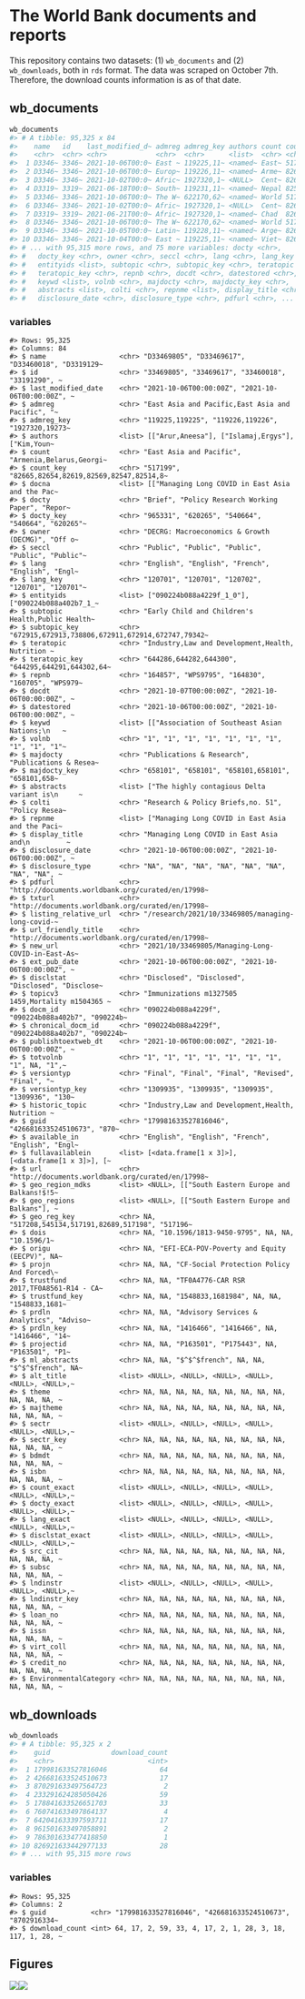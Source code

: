 
<!-- README.md is generated from README.Rmd. Please edit that file -->

# The World Bank documents and reports

<!-- badges: start -->
<!-- badges: end -->

This repository contains two datasets: (1) `wb_documents` and (2)
`wb_downloads`, both in `rds` format. The data was scraped on October
7th. Therefore, the download counts information is as of that date.

## wb_documents

``` r
wb_documents
#> # A tibble: 95,325 x 84
#>    name   id    last_modified_d~ admreg admreg_key authors count count_key docna
#>    <chr>  <chr> <chr>            <chr>  <chr>      <list>  <chr> <chr>     <lis>
#>  1 D3346~ 3346~ 2021-10-06T00:0~ East ~ 119225,11~ <named~ East~ 517199    <nam~
#>  2 D3346~ 3346~ 2021-10-06T00:0~ Europ~ 119226,11~ <named~ Arme~ 82665,82~ <nam~
#>  3 D3346~ 3346~ 2021-10-02T00:0~ Afric~ 1927320,1~ <NULL>  Cent~ 82657     <nam~
#>  4 D3319~ 3319~ 2021-06-18T00:0~ South~ 119231,11~ <named~ Nepal 82535     <nam~
#>  5 D3346~ 3346~ 2021-10-06T00:0~ The W~ 622170,62~ <named~ World 517191    <nam~
#>  6 D3346~ 3346~ 2021-10-02T00:0~ Afric~ 1927320,1~ <NULL>  Cent~ 82657     <nam~
#>  7 D3319~ 3319~ 2021-06-21T00:0~ Afric~ 1927320,1~ <named~ Chad  82693     <nam~
#>  8 D3346~ 3346~ 2021-10-06T00:0~ The W~ 622170,62~ <named~ World 517191    <nam~
#>  9 D3346~ 3346~ 2021-10-05T00:0~ Latin~ 119228,11~ <named~ Arge~ 82668     <nam~
#> 10 D3346~ 3346~ 2021-10-04T00:0~ East ~ 119225,11~ <named~ Viet~ 82695     <nam~
#> # ... with 95,315 more rows, and 75 more variables: docty <chr>,
#> #   docty_key <chr>, owner <chr>, seccl <chr>, lang <chr>, lang_key <chr>,
#> #   entityids <list>, subtopic <chr>, subtopic_key <chr>, teratopic <chr>,
#> #   teratopic_key <chr>, repnb <chr>, docdt <chr>, datestored <chr>,
#> #   keywd <list>, volnb <chr>, majdocty <chr>, majdocty_key <chr>,
#> #   abstracts <list>, colti <chr>, repnme <list>, display_title <chr>,
#> #   disclosure_date <chr>, disclosure_type <chr>, pdfurl <chr>, ...
```

### variables

    #> Rows: 95,325
    #> Columns: 84
    #> $ name                  <chr> "D33469805", "D33469617", "D33460018", "D3319129~
    #> $ id                    <chr> "33469805", "33469617", "33460018", "33191290", ~
    #> $ last_modified_date    <chr> "2021-10-06T00:00:00Z", "2021-10-06T00:00:00Z", ~
    #> $ admreg                <chr> "East Asia and Pacific,East Asia and Pacific", "~
    #> $ admreg_key            <chr> "119225,119225", "119226,119226", "1927320,19273~
    #> $ authors               <list> [["Arur,Aneesa"], ["Islamaj,Ergys"], ["Kim,Youn~
    #> $ count                 <chr> "East Asia and Pacific", "Armenia,Belarus,Georgi~
    #> $ count_key             <chr> "517199", "82665,82654,82619,82569,82547,82514,8~
    #> $ docna                 <list> [["Managing Long COVID in East Asia and the Pac~
    #> $ docty                 <chr> "Brief", "Policy Research Working Paper", "Repor~
    #> $ docty_key             <chr> "965331", "620265", "540664", "540664", "620265"~
    #> $ owner                 <chr> "DECRG: Macroeconomics & Growth (DECMG)", "Off o~
    #> $ seccl                 <chr> "Public", "Public", "Public", "Public", "Public"~
    #> $ lang                  <chr> "English", "English", "French", "English", "Engl~
    #> $ lang_key              <chr> "120701", "120701", "120702", "120701", "120701"~
    #> $ entityids             <list> ["090224b088a4229f_1_0"], ["090224b088a402b7_1_~
    #> $ subtopic              <chr> "Early Child and Children's Health,Public Health~
    #> $ subtopic_key          <chr> "672915,672913,738806,672911,672914,672747,79342~
    #> $ teratopic             <chr> "Industry,Law and Development,Health, Nutrition ~
    #> $ teratopic_key         <chr> "644286,644282,644300", "644295,644291,644302,64~
    #> $ repnb                 <chr> "164857", "WPS9795", "164830", "160705", "WPS979~
    #> $ docdt                 <chr> "2021-10-07T00:00:00Z", "2021-10-06T00:00:00Z", ~
    #> $ datestored            <chr> "2021-10-06T00:00:00Z", "2021-10-06T00:00:00Z", ~
    #> $ keywd                 <list> [["Association of Southeast Asian Nations;\n   ~
    #> $ volnb                 <chr> "1", "1", "1", "1", "1", "1", "1", "1", "1", "1"~
    #> $ majdocty              <chr> "Publications & Research", "Publications & Resea~
    #> $ majdocty_key          <chr> "658101", "658101", "658101,658101", "658101,658~
    #> $ abstracts             <list> ["The highly contagious Delta variant is\n     ~
    #> $ colti                 <chr> "Research & Policy Briefs,no. 51", "Policy Resea~
    #> $ repnme                <list> ["Managing Long COVID in East Asia and the Paci~
    #> $ display_title         <chr> "Managing Long COVID in East Asia and\n         ~
    #> $ disclosure_date       <chr> "2021-10-06T00:00:00Z", "2021-10-06T00:00:00Z", ~
    #> $ disclosure_type       <chr> "NA", "NA", "NA", "NA", "NA", "NA", "NA", "NA", ~
    #> $ pdfurl                <chr> "http://documents.worldbank.org/curated/en/17998~
    #> $ txturl                <chr> "http://documents.worldbank.org/curated/en/17998~
    #> $ listing_relative_url  <chr> "/research/2021/10/33469805/managing-long-covid-~
    #> $ url_friendly_title    <chr> "http://documents.worldbank.org/curated/en/17998~
    #> $ new_url               <chr> "2021/10/33469805/Managing-Long-COVID-in-East-As~
    #> $ ext_pub_date          <chr> "2021-10-06T00:00:00Z", "2021-10-06T00:00:00Z", ~
    #> $ disclstat             <chr> "Disclosed", "Disclosed", "Disclosed", "Disclose~
    #> $ topicv3               <chr> "Immunizations m1327505 1459,Mortality m1504365 ~
    #> $ docm_id               <chr> "090224b088a4229f", "090224b088a402b7", "090224b~
    #> $ chronical_docm_id     <chr> "090224b088a4229f", "090224b088a402b7", "090224b~
    #> $ publishtoextweb_dt    <chr> "2021-10-06T00:00:00Z", "2021-10-06T00:00:00Z", ~
    #> $ totvolnb              <chr> "1", "1", "1", "1", "1", "1", "1", "1", NA, "1",~
    #> $ versiontyp            <chr> "Final", "Final", "Final", "Revised", "Final", "~
    #> $ versiontyp_key        <chr> "1309935", "1309935", "1309935", "1309936", "130~
    #> $ historic_topic        <chr> "Industry,Law and Development,Health, Nutrition ~
    #> $ guid                  <chr> "179981633527816046", "426681633524510673", "870~
    #> $ available_in          <chr> "English", "English", "French", "English", "Engl~
    #> $ fullavailablein       <list> [<data.frame[1 x 3]>], [<data.frame[1 x 3]>], [~
    #> $ url                   <chr> "http://documents.worldbank.org/curated/en/17998~
    #> $ geo_region_mdks       <list> <NULL>, [["South Eastern Europe and Balkans!$!5~
    #> $ geo_regions           <list> <NULL>, [["South Eastern Europe and Balkans"], ~
    #> $ geo_reg_key           <chr> NA, "517208,545134,517191,82689,517198", "517196~
    #> $ dois                  <chr> NA, "10.1596/1813-9450-9795", NA, NA, "10.1596/1~
    #> $ origu                 <chr> NA, "EFI-ECA-POV-Poverty and Equity (EECPV)", NA~
    #> $ projn                 <chr> NA, NA, "CF-Social Protection Policy And Forced\~
    #> $ trustfund             <chr> NA, NA, "TF0A4776-CAR RSR 2017,TF0A8561-R14 - CA~
    #> $ trustfund_key         <chr> NA, NA, "1548833,1681984", NA, NA, "1548833,1681~
    #> $ prdln                 <chr> NA, NA, "Advisory Services & Analytics", "Adviso~
    #> $ prdln_key             <chr> NA, NA, "1416466", "1416466", NA, "1416466", "14~
    #> $ projectid             <chr> NA, NA, "P163501", "P175443", NA, "P163501", "P1~
    #> $ ml_abstracts          <chr> NA, NA, "$^$^$french", NA, NA, "$^$^$french", NA~
    #> $ alt_title             <list> <NULL>, <NULL>, <NULL>, <NULL>, <NULL>, <NULL>,~
    #> $ theme                 <chr> NA, NA, NA, NA, NA, NA, NA, NA, NA, NA, NA, NA, ~
    #> $ majtheme              <chr> NA, NA, NA, NA, NA, NA, NA, NA, NA, NA, NA, NA, ~
    #> $ sectr                 <list> <NULL>, <NULL>, <NULL>, <NULL>, <NULL>, <NULL>,~
    #> $ sectr_key             <chr> NA, NA, NA, NA, NA, NA, NA, NA, NA, NA, NA, NA, ~
    #> $ bdmdt                 <chr> NA, NA, NA, NA, NA, NA, NA, NA, NA, NA, NA, NA, ~
    #> $ isbn                  <chr> NA, NA, NA, NA, NA, NA, NA, NA, NA, NA, NA, NA, ~
    #> $ count_exact           <list> <NULL>, <NULL>, <NULL>, <NULL>, <NULL>, <NULL>,~
    #> $ docty_exact           <list> <NULL>, <NULL>, <NULL>, <NULL>, <NULL>, <NULL>,~
    #> $ lang_exact            <list> <NULL>, <NULL>, <NULL>, <NULL>, <NULL>, <NULL>,~
    #> $ disclstat_exact       <list> <NULL>, <NULL>, <NULL>, <NULL>, <NULL>, <NULL>,~
    #> $ src_cit               <chr> NA, NA, NA, NA, NA, NA, NA, NA, NA, NA, NA, NA, ~
    #> $ subsc                 <chr> NA, NA, NA, NA, NA, NA, NA, NA, NA, NA, NA, NA, ~
    #> $ lndinstr              <list> <NULL>, <NULL>, <NULL>, <NULL>, <NULL>, <NULL>,~
    #> $ lndinstr_key          <chr> NA, NA, NA, NA, NA, NA, NA, NA, NA, NA, NA, NA, ~
    #> $ loan_no               <chr> NA, NA, NA, NA, NA, NA, NA, NA, NA, NA, NA, NA, ~
    #> $ issn                  <chr> NA, NA, NA, NA, NA, NA, NA, NA, NA, NA, NA, NA, ~
    #> $ virt_coll             <chr> NA, NA, NA, NA, NA, NA, NA, NA, NA, NA, NA, NA, ~
    #> $ credit_no             <chr> NA, NA, NA, NA, NA, NA, NA, NA, NA, NA, NA, NA, ~
    #> $ EnvironmentalCategory <chr> NA, NA, NA, NA, NA, NA, NA, NA, NA, NA, NA, NA, ~

## wb_downloads

``` r
wb_downloads
#> # A tibble: 95,325 x 2
#>    guid               download_count
#>    <chr>                       <int>
#>  1 179981633527816046             64
#>  2 426681633524510673             17
#>  3 870291633497564723              2
#>  4 233291624285050426             59
#>  5 178841633526651703             33
#>  6 760741633497864137              4
#>  7 642041633397593711             17
#>  8 961501633497058891              2
#>  9 786301633477418850              1
#> 10 826921633442977133             28
#> # ... with 95,315 more rows
```

### variables

    #> Rows: 95,325
    #> Columns: 2
    #> $ guid           <chr> "179981633527816046", "426681633524510673", "8702916334~
    #> $ download_count <int> 64, 17, 2, 59, 33, 4, 17, 2, 1, 28, 3, 18, 117, 1, 28, ~

## Figures

![](figs/downloads_year.png)<!-- -->![](figs/downloads_counts.png)<!-- -->
